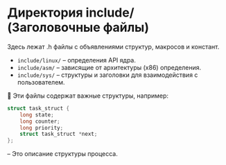 # Директория include/ (Заголовочные файлы)

Здесь лежат .h файлы с объявлениями структур, макросов и констант.

* `include/linux/` – определения API ядра.
* `include/asm/` – зависящие от архитектуры (x86) определения.
* `include/sys/` – структуры и заголовки для взаимодействия с пользователем.

📌 Эти файлы содержат важные структуры, например:

```c
struct task_struct {
    long state;
    long counter;
    long priority;
    struct task_struct *next;
};
```

– Это описание структуры процесса.